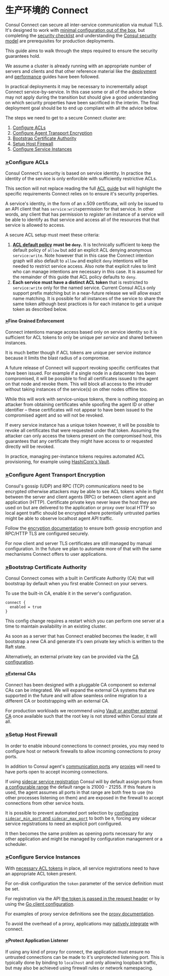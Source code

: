 # 生产环境的 Connect

Consul Connect can secure all inter-service communication via mutual TLS. It's designed to work with [minimal configuration out of the box](https://learn.hashicorp.com/consul/getting-started/connect), but completing the [security checklist](https://www.consul.io/docs/connect/security.html) and understanding the [Consul security model](https://www.consul.io/docs/internals/security.html) are prerequisites for production deployments.

This guide aims to walk through the steps required to ensure the security guarantees hold.

We assume a cluster is already running with an appropriate number of servers and clients and that other reference material like the [deployment](https://www.consul.io/docs/guides/deployment.html) and [performance](https://www.consul.io/docs/guides/performance.html) guides have been followed.

In practical deployments it may be necessary to incrementally adopt Connect service-by-service. In this case some or all of the advice below may not apply during the transition but should give a good understanding on which security properties have been sacrificed in the interim. The final deployment goal should be to end up compliant with all the advice below.

The steps we need to get to a secure Connect cluster are:

1. [Configure ACLs](https://www.consul.io/docs/guides/connect-production.html#configure-acls)
2. [Configure Agent Transport Encryption](https://www.consul.io/docs/guides/connect-production.html#configure-agent-transport-encryption)
3. [Bootstrap Certificate Authority](https://www.consul.io/docs/guides/connect-production.html#bootstrap-certificate-authority)
4. [Setup Host Firewall](https://www.consul.io/docs/guides/connect-production.html#setup-host-firewall)
5. [Configure Service Instances](https://www.consul.io/docs/guides/connect-production.html#configure-service-instances)

### [»](https://www.consul.io/docs/guides/connect-production.html#configure-acls)Configure ACLs <a id="configure-acls"></a>

Consul Connect's security is based on service identity. In practice the identity of the service is only enforcible with sufficiently restrictive ACLs.

This section will not replace reading the full [ACL guide](https://www.consul.io/docs/guides/acl.html) but will highlight the specific requirements Connect relies on to ensure it's security properties.

A service's identity, in the form of an x.509 certificate, will only be issued to an API client that has `service:write`permission for that service. In other words, any client that has permission to _register_ an instance of a service will be able to identify as that service and access all of the resources that that service is allowed to access.

A secure ACL setup must meet these criteria:

1. [**ACL default policy**](https://www.consul.io/docs/agent/options.html#acl_default_policy) **must be `deny`.** It is technically sufficient to keep the default policy of `allow` but add an explicit ACL denying anonymous `service:write`. Note however that in this case the Connect intention graph will also default to `allow` and explicit `deny` intentions will be needed to restrict service access. Also note that explicit rules to limit who can manage intentions are necessary in this case. It is assumed for the remainder of this guide that ACL policy defaults to `deny`.
2. **Each service must have a distinct ACL token** that is restricted to `service:write` only for the named service. Current Consul ACLs only support prefix matching but in a near-future release we will allow exact name matching. It is possible for all instances of the service to share the same token although best practices is for each instance to get a unique token as described below.

#### [»](https://www.consul.io/docs/guides/connect-production.html#fine-grained-enforcement)Fine Grained Enforcement <a id="fine-grained-enforcement"></a>

Connect intentions manage access based only on service identity so it is sufficient for ACL tokens to only be unique per _service_ and shared between instances.

It is much better though if ACL tokens are unique per service _instance_ because it limits the blast radius of a compromise.

A future release of Connect will support revoking specific certificates that have been issued. For example if a single node in a datacenter has been compromised, it will be possible to find all certificates issued to the agent on that node and revoke them. This will block all access to the intruder without taking instances of the service\(s\) on other nodes offline too.

While this will work with service-unique tokens, there is nothing stopping an attacker from obtaining certificates while spoofing the agent ID or other identifier – these certificates will not appear to have been issued to the compromised agent and so will not be revoked.

If every service instance has a unique token however, it will be possible to revoke all certificates that were requested under that token. Assuming the attacker can only access the tokens present on the compromised host, this guarantees that any certificate they might have access to or requested directly will be revoked.

In practice, managing per-instance tokens requires automated ACL provisioning, for example using [HashiCorp's Vault](https://www.vaultproject.io/docs/secrets/consul/index.html).

### [»](https://www.consul.io/docs/guides/connect-production.html#configure-agent-transport-encryption)Configure Agent Transport Encryption <a id="configure-agent-transport-encryption"></a>

Consul's gossip \(UDP\) and RPC \(TCP\) communications need to be encrypted otherwise attackers may be able to see ACL tokens while in flight between the server and client agents \(RPC\) or between client agent and application \(HTTP\). Certificate private keys never leave the host they are used on but are delivered to the application or proxy over local HTTP so local agent traffic should be encrypted where potentially untrusted parties might be able to observe localhost agent API traffic.

Follow the [encryption documentation](https://www.consul.io/docs/agent/encryption.html) to ensure both gossip encryption and RPC/HTTP TLS are configured securely.

For now client and server TLS certificates are still managed by manual configuration. In the future we plan to automate more of that with the same mechanisms Connect offers to user applications.

### [»](https://www.consul.io/docs/guides/connect-production.html#bootstrap-certificate-authority)Bootstrap Certificate Authority <a id="bootstrap-certificate-authority"></a>

Consul Connect comes with a built in Certificate Authority \(CA\) that will bootstrap by default when you first enable Connect on your servers.

To use the built-in CA, enable it in the server's configuration.

```text
connect {
  enabled = true
}
```

This config change requires a restart which you can perform one server at a time to maintain availability in an existing cluster.

As soon as a server that has Connect enabled becomes the leader, it will bootstrap a new CA and generate it's own private key which is written to the Raft state.

Alternatively, an external private key can be provided via the [CA configuration](https://www.consul.io/docs/connect/ca.html#specifying-a-private-key-and-root-certificate).

#### [»](https://www.consul.io/docs/guides/connect-production.html#external-cas)External CAs <a id="external-cas"></a>

Connect has been designed with a pluggable CA component so external CAs can be integrated. We will expand the external CA systems that are supported in the future and will allow seamless online migration to a different CA or bootstrapping with an external CA.

For production workloads we recommend using [Vault or another external CA](https://www.consul.io/docs/connect/ca.html#external-ca-certificate-authority-providers) once available such that the root key is not stored within Consul state at all.

### [»](https://www.consul.io/docs/guides/connect-production.html#setup-host-firewall)Setup Host Firewall <a id="setup-host-firewall"></a>

In order to enable inbound connections to connect proxies, you may need to configure host or network firewalls to allow incoming connections to proxy ports.

In addition to Consul agent's [communication ports](https://www.consul.io/docs/agent/options.html#ports) any [proxies](https://www.consul.io/docs/connect/proxies.html) will need to have ports open to accept incoming connections.

If using [sidecar service registration](https://www.consul.io/docs/connect/proxies/sidecar-service.html) Consul will by default assign ports from [a configurable range](https://www.consul.io/docs/agent/options.html#sidecar_min_port) the default range is 21000 - 21255. If this feature is used, the agent assumes all ports in that range are both free to use \(no other processes listening on them\) and are exposed in the firewall to accept connections from other service hosts.

It is possible to prevent automated port selection by [configuring `sidecar_min_port` and `sidecar_max_port`](https://www.consul.io/docs/agent/options.html#sidecar_min_port) to both be `0`, forcing any sidecar service registrations to need an explicit port configured.

It then becomes the same problem as opening ports necessary for any other application and might be managed by configuration management or a scheduler.

### [»](https://www.consul.io/docs/guides/connect-production.html#configure-service-instances)Configure Service Instances <a id="configure-service-instances"></a>

With [necessary ACL tokens](https://www.consul.io/docs/guides/connect-production.html#configure-acls) in place, all service registrations need to have an appropriate ACL token present.

For on-disk configuration the `token` parameter of the service definition must be set.

For registration via the API [the token is passed in the request header](https://www.consul.io/api/index.html#acls) or by using the [Go client configuration](https://godoc.org/github.com/hashicorp/consul/api#Config).

For examples of proxy service definitions see the [proxy documentation](https://www.consul.io/docs/connect/proxies.html).

To avoid the overhead of a proxy, applications may [natively integrate](https://www.consul.io/docs/connect/native.html) with connect.

#### [»](https://www.consul.io/docs/guides/connect-production.html#protect-application-listener)Protect Application Listener <a id="protect-application-listener"></a>

If using any kind of proxy for connect, the application must ensure no untrusted connections can be made to it's unprotected listening port. This is typically done by binding to `localhost` and only allowing loopback traffic, but may also be achieved using firewall rules or network namespacing.

